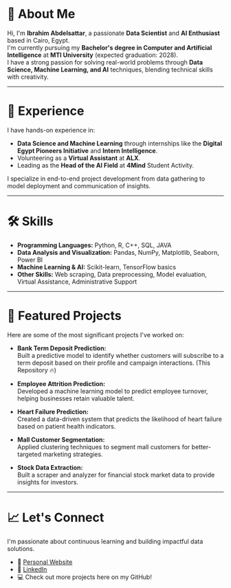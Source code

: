 # 👋 About Me

Hi, I'm **Ibrahim Abdelsattar**, a passionate **Data Scientist** and **AI Enthusiast** based in Cairo, Egypt.  
I'm currently pursuing my **Bachelor's degree in Computer and Artificial Intelligence** at **MTI University** (expected graduation: 2028).  
I have a strong passion for solving real-world problems through **Data Science, Machine Learning, and AI** techniques, blending technical skills with creativity.

---

# 🚀 Experience

I have hands-on experience in:
- **Data Science and Machine Learning** through internships like the **Digital Egypt Pioneers Initiative** and **Intern Intelligence**.
- Volunteering as a **Virtual Assistant** at **ALX**.
- Leading as the **Head of the AI Field** at **4Mind** Student Activity.

I specialize in end-to-end project development from data gathering to model deployment and communication of insights.

---

# 🛠️ Skills

- **Programming Languages:** Python, R, C++, SQL, JAVA
- **Data Analysis and Visualization:** Pandas, NumPy, Matplotlib, Seaborn, Power BI
- **Machine Learning & AI:** Scikit-learn, TensorFlow basics
- **Other Skills:** Web scraping, Data preprocessing, Model evaluation, Virtual Assistance, Administrative Support

---

# 🌟 Featured Projects

Here are some of the most significant projects I've worked on:

- **Bank Term Deposit Prediction:**  
  Built a predictive model to identify whether customers will subscribe to a term deposit based on their profile and campaign interactions. (This Repository 🔥)

- **Employee Attrition Prediction:**  
  Developed a machine learning model to predict employee turnover, helping businesses retain valuable talent.

- **Heart Failure Prediction:**  
  Created a data-driven system that predicts the likelihood of heart failure based on patient health indicators.

- **Mall Customer Segmentation:**  
  Applied clustering techniques to segment mall customers for better-targeted marketing strategies.

- **Stock Data Extraction:**  
  Built a scraper and analyzer for financial stock market data to provide insights for investors.

---

# 📈 Let's Connect
I'm passionate about continuous learning and building impactful data solutions.

- 🔗 [Personal Website](https://sites.google.com/view/ibrahimabdelsattar)
- 💼 [LinkedIn](https://www.linkedin.com/in/ibrahimabdelsattar/)
- 💻 Check out more projects here on my GitHub!
